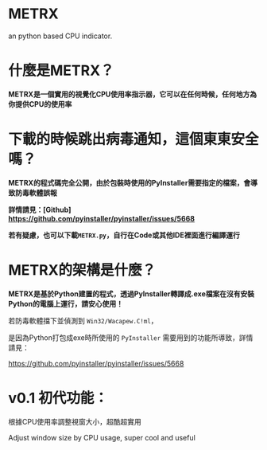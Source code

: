 # METRX
an python based CPU indicator.

# 什麼是METRX？
**METRX是一個實用的視覺化CPU使用率指示器，它可以在任何時候，任何地方為你提供CPU的使用率**

# 下載的時候跳出病毒通知，這個東東安全嗎？
**METRX的程式碼完全公開，由於包裝時使用的PyInstaller需要指定的檔案，會導致防毒軟體誤報**

**詳情請見：[Github] <https://github.com/pyinstaller/pyinstaller/issues/5668>**

**若有疑慮，也可以下載`METRX.py`，自行在Code或其他IDE裡面進行編譯運行**

# METRX的架構是什麼？
**METRX是基於Python建置的程式，透過PyInstaller轉譯成.exe檔案在沒有安裝Python的電腦上運行，請安心使用！**

若防毒軟體擋下並偵測到 `Win32/Wacapew.C!ml`，

是因為Python打包成exe時所使用的 `PyInstaller` 需要用到的功能所導致，詳情請見：

https://github.com/pyinstaller/pyinstaller/issues/5668

# v0.1 初代功能：
根據CPU使用率調整視窗大小，超酷超實用

Adjust window size by CPU usage, super cool and useful
